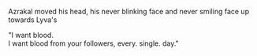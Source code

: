 Azrakal moved his head, his never blinking face and never smiling face up towards Lyva's

"I want blood.  
I want blood from your followers, every. single. day."